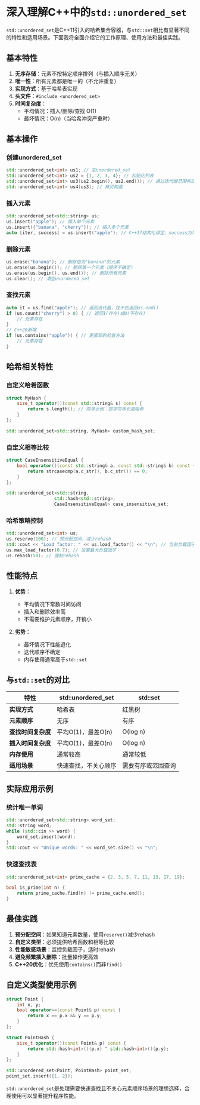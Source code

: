 # 深入理解C++中的`std::unordered_set`

`std::unordered_set`是C++11引入的哈希集合容器，与`std::set`相比有显著不同的特性和适用场景。下面我将全面介绍它的工作原理、使用方法和最佳实践。

## 基本特性

1. **无序存储**：元素不按特定顺序排列（与插入顺序无关）
2. **唯一性**：所有元素都是唯一的（不允许重复）
3. **实现方式**：基于哈希表实现
4. **头文件**：`#include <unordered_set>`
5. **时间复杂度**：
   - 平均情况：插入/删除/查找 O(1)
   - 最坏情况：O(n)（当哈希冲突严重时）

## 基本操作

### 创建unordered_set

```cpp
std::unordered_set<int> us1; // 空unordered_set
std::unordered_set<int> us2 = {1, 2, 3, 4}; // 初始化列表
std::unordered_set<int> us3(us2.begin(), us2.end()); // 通过迭代器范围构造
std::unordered_set<int> us4(us3); // 拷贝构造
```

### 插入元素

```cpp
std::unordered_set<std::string> us;
us.insert("apple"); // 插入单个元素
us.insert({"banana", "cherry"}); // 插入多个元素
auto [iter, success] = us.insert("apple"); // C++17结构化绑定，success为false
```

### 删除元素

```cpp
us.erase("banana"); // 删除值为"banana"的元素
us.erase(us.begin()); // 删除第一个元素（顺序不确定）
us.erase(us.begin(), us.end()); // 删除所有元素
us.clear(); // 清空unordered_set
```

### 查找元素

```cpp
auto it = us.find("apple"); // 返回迭代器，找不到返回us.end()
if (us.count("cherry") > 0) { // 返回1(存在)或0(不存在)
    // 元素存在
}
// C++20新增
if (us.contains("apple")) { // 更直观的检查方法
    // 元素存在
}
```

## 哈希相关特性

### 自定义哈希函数

```cpp
struct MyHash {
    size_t operator()(const std::string& s) const {
        return s.length(); // 简单示例：按字符串长度哈希
    }
};

std::unordered_set<std::string, MyHash> custom_hash_set;
```

### 自定义相等比较

```cpp
struct CaseInsensitiveEqual {
    bool operator()(const std::string& a, const std::string& b) const {
        return strcasecmp(a.c_str(), b.c_str()) == 0;
    }
};

std::unordered_set<std::string, 
                  std::hash<std::string>, 
                  CaseInsensitiveEqual> case_insensitive_set;
```

### 哈希策略控制

```cpp
std::unordered_set<int> us;
us.reserve(100); // 预分配空间，减少rehash
std::cout << "Load factor: " << us.load_factor() << "\n"; // 当前负载因子
us.max_load_factor(0.7); // 设置最大负载因子
us.rehash(50); // 强制rehash
```

## 性能特点

1. **优势**：
   - 平均情况下常数时间访问
   - 插入和删除效率高
   - 不需要维护元素顺序，开销小

2. **劣势**：
   - 最坏情况下性能退化
   - 迭代顺序不确定
   - 内存使用通常高于`std::set`

## 与`std::set`的对比

| 特性                | std::unordered_set       | std::set               |
|---------------------|-------------------------|-----------------------|
| **实现方式**         | 哈希表                  | 红黑树                |
| **元素顺序**         | 无序                    | 有序                  |
| **查找时间复杂度**   | 平均O(1)，最差O(n)      | O(log n)              |
| **插入时间复杂度**   | 平均O(1)，最差O(n)      | O(log n)              |
| **内存使用**         | 通常较高                | 通常较低              |
| **适用场景**         | 快速查找，不关心顺序     | 需要有序或范围查询     |

## 实际应用示例

### 统计唯一单词

```cpp
std::unordered_set<std::string> word_set;
std::string word;
while (std::cin >> word) {
    word_set.insert(word);
}
std::cout << "Unique words: " << word_set.size() << "\n";
```

### 快速查找表

```cpp
std::unordered_set<int> prime_cache = {2, 3, 5, 7, 11, 13, 17, 19};

bool is_prime(int n) {
    return prime_cache.find(n) != prime_cache.end();
}
```

## 最佳实践

1. **预分配空间**：如果知道元素数量，使用`reserve()`减少rehash
2. **自定义类型**：必须提供哈希函数和相等比较
3. **性能敏感场景**：监控负载因子，适时rehash
4. **避免频繁插入删除**：批量操作更高效
5. **C++20优化**：优先使用`contains()`而非`find()`

## 自定义类型使用示例

```cpp
struct Point {
    int x, y;
    bool operator==(const Point& p) const {
        return x == p.x && y == p.y;
    }
};

struct PointHash {
    size_t operator()(const Point& p) const {
        return std::hash<int>()(p.x) ^ std::hash<int>()(p.y);
    }
};

std::unordered_set<Point, PointHash> point_set;
point_set.insert({1, 2});
```

`std::unordered_set`是处理需要快速查找且不关心元素顺序场景的理想选择，合理使用可以显著提升程序性能。